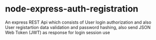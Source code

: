 # node-express-auth-registration

An express REST Api which consists of User login authorization and also User registartion data validation and password hashing, also send JSON Web Token (JWT) as response for login session use
